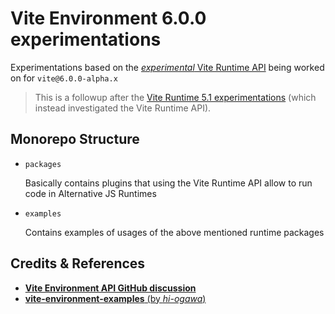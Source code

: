 # Vite Environment 6.0.0 experimentations

Experimentations based on the [_experimental_ Vite Runtime API](https://deploy-preview-16471--vite-docs-main.netlify.app/guide/api-vite-environment.html) being worked on for `vite@6.0.0-alpha.x`

> This is a followup after the [Vite Runtime 5.1 experimentations](https://github.com/dario-piotrowicz/vite-runtime-5.1-experimentations) (which instead investigated the Vite Runtime API).

## Monorepo Structure

- `packages`

  Basically contains plugins that using the Vite Runtime API allow to run code in Alternative JS Runtimes

- `examples`

  Contains examples of usages of the above mentioned runtime packages

## Credits & References

- [**Vite Environment API GitHub discussion**](https://github.com/vitejs/vite/discussions/16358)
- [**vite-environment-examples** (by _hi-ogawa_)](https://github.com/hi-ogawa/vite-environment-examples)

